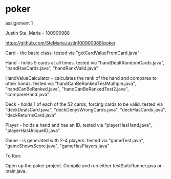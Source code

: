# poker

assignment 1


Justin Ste. Marie - 100900988


https://github.com/SteMarieJustin100900988/poker



Card - the basic class. tested via "getCardValueFromCard.java"



Hand - holds 5 cards at all times. tested via "handDealtRandomCards.java",  "handHasCards.java", "handRankValid.java"

HandValueCalculator - calculates the rank of the hand and compares to other hands. tested via "handCanBeRankedTestMultiple.java", "handCanBeRanked.java", "handCanBeRankedTest2.java", "compareHand.java"



Deck - holds 1 of each of the 52 cards, forcing cards to be valid. tested via "deckDealsCard.java", "deckDenysWrongCards.java", "deckHasCards.java", "deckReturnsCard.java"



Player - holds a hand and has an ID. tested via "playerHasHand.java", "playerHasUniqueID.java"



Game - is generated with 2-4 players. tested via "gameTest.java", "gameShowsScore.java", "gameHasPlayers.java"







To Run:

Open up the poker project. Compile and run either testSuiteRunner.java or main.java.